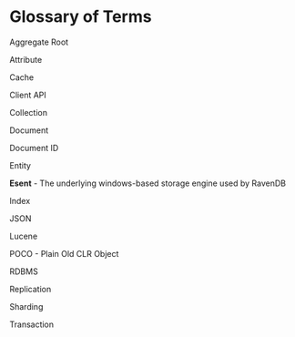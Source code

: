 ﻿
# Glossary of Terms

Aggregate Root

Attribute

Cache

Client API

Collection

Document

Document ID

Entity

**Esent** - The underlying windows-based storage engine used by RavenDB

Index

JSON

Lucene

POCO - Plain Old CLR Object

RDBMS

Replication

Sharding

Transaction